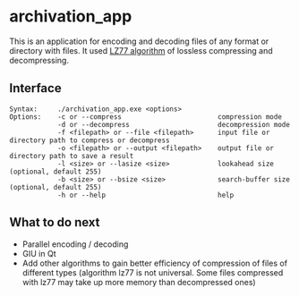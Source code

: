 # archivation_app

This is an application for encoding and decoding files of any format or directory with files. It used  [LZ77 algorithm](https://en.wikipedia.org/wiki/LZ77_and_LZ78) of lossless compressing and decompressing.

## Interface
```
Syntax:     ./archivation_app.exe <options>  
Options:    -c or --compress                        compression mode
            -d or --decompress                      decompression mode
            -f <filepath> or --file <filepath>      input file or directory path to compress or decompress
            -o <filepath> or --output <filepath>    output file or directory path to save a result
            -l <size> or --lasize <size>            lookahead size (optional, default 255)
            -b <size> or --bsize <size>             search-buffer size (optional, default 255)
            -h or --help                            help
```

## What to do next
- Parallel encoding / decoding
- GIU in Qt
- Add other algorithms to gain better efficiency of compression of files of different types (algorithm lz77 is not universal. Some files compressed with lz77 may take up more memory than decompressed ones)